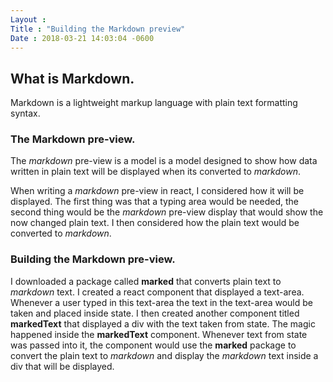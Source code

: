 ```yaml
---
Layout :
Title : "Building the Markdown preview"
Date : 2018-03-21 14:03:04 -0600
--- 
```


## What is Markdown.
Markdown is a lightweight markup language with plain text formatting syntax.
### The Markdown pre-view.
The *markdown* pre-view is a model is  a model designed to show how data written in plain text will be displayed when its converted to *markdown*.

When writing a *markdown* pre-view in react, I considered how it will be displayed.
The first thing was that a typing area would be needed, the second thing would be the *markdown* pre-view display that would show the now changed plain text.
I then considered how the plain text would be converted to *markdown*.

### Building the Markdown pre-view.
I downloaded a package called **marked** that converts plain text to *markdown* text.
I created a react component that displayed a text-area. Whenever a user typed in this text-area the text in the text-area would be taken and placed inside state.
I then created another component titled **markedText** that displayed a div with the text taken from state. The magic happened inside the **markedText** component. Whenever text from state was passed into it,  the component would use the **marked** package to convert the plain text to *markdown* and display the *markdown* text inside a div that will be displayed.